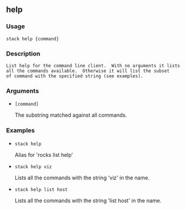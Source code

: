 ## help

### Usage

`stack help {command}`

### Description


	List help for the command line client.  With no arguments it lists
	all the commands available.  Otherwise it will list the subset
	of command with the specified string (see examples).

	

### Arguments

* `[command]`

   The substring matched against all commands.


### Examples

* `stack help`

   Alias for 'rocks list help'

* `stack help viz`

   Lists all the commands with the string 'viz' in the name.

* `stack help list host`

   Lists all the commands with the string 'list host' in the name.



